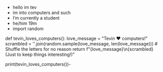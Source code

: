 - hello im tev
- im into computers and such
-  I’m currently a student
- he/him 19m
- import random

def tevin_loves_computers():
    love_message = "Tevin ❤️ computers!"
    scrambled = ''.join(random.sample(love_message, len(love_message)))  # Shuffle the letters for no reason
    return f"{love_message}\n{scrambled} (Just to keep things interesting!)"

print(tevin_loves_computers())- 



